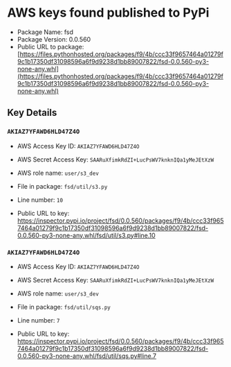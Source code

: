 # AWS keys found published to PyPi

* Package Name: fsd
* Package Version: 0.0.560
* Public URL to package: [https://files.pythonhosted.org/packages/f9/4b/ccc33f9657464a01279f9c1b17350df31098596a6f9d9238d1bb89007822/fsd-0.0.560-py3-none-any.whl](https://files.pythonhosted.org/packages/f9/4b/ccc33f9657464a01279f9c1b17350df31098596a6f9d9238d1bb89007822/fsd-0.0.560-py3-none-any.whl)

## Key Details

### `AKIAZ7YFAWD6HLD47Z4O`

* AWS Access Key ID: `AKIAZ7YFAWD6HLD47Z4O`
* AWS Secret Access Key: `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` 
* AWS role name: `user/s3_dev`
* File in package: `fsd/util/s3.py`
* Line number: `10`

* Public URL to key: https://inspector.pypi.io/project/fsd/0.0.560/packages/f9/4b/ccc33f9657464a01279f9c1b17350df31098596a6f9d9238d1bb89007822/fsd-0.0.560-py3-none-any.whl/fsd/util/s3.py#line.10



### `AKIAZ7YFAWD6HLD47Z4O`

* AWS Access Key ID: `AKIAZ7YFAWD6HLD47Z4O`
* AWS Secret Access Key: `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` 
* AWS role name: `user/s3_dev`
* File in package: `fsd/util/sqs.py`
* Line number: `7`

* Public URL to key: https://inspector.pypi.io/project/fsd/0.0.560/packages/f9/4b/ccc33f9657464a01279f9c1b17350df31098596a6f9d9238d1bb89007822/fsd-0.0.560-py3-none-any.whl/fsd/util/sqs.py#line.7



